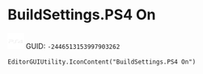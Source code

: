 # BuildSettings.PS4 On
![](/img/BuildSettings.PS4%20On.png)
GUID: `-2446513153997903262`
```
EditorGUIUtility.IconContent("BuildSettings.PS4 On")
```
